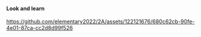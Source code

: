 #### Look and learn
https://github.com/elementary2022/2A/assets/122121676/680c62cb-90fe-4e01-87ca-cc2d8d99f526


